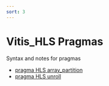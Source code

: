 ```yaml
---
sort: 3
---
```



# Vitis_HLS Pragmas

<!-- {% include list.liquid %} -->

Syntax and notes for pragmas

- [pragma HLS array_partition](https://docs.xilinx.com/r/en-US/ug1399-vitis-hls/pragma-HLS-array_partition)
- [pragma HLS unroll](https://docs.xilinx.com/r/en-US/ug1399-vitis-hls/pragma-HLS-unroll)